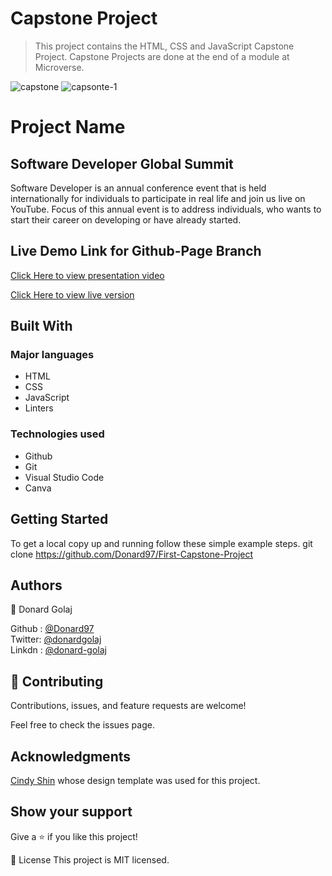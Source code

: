 # Capstone Project

> This project contains the HTML, CSS and JavaScript Capstone Project. Capstone Projects are done at the end of a module at Microverse.

![capstone](https://user-images.githubusercontent.com/74506933/129203153-fd268ae7-5e23-4da7-9538-65c039a96714.PNG)
![capsonte-1](https://user-images.githubusercontent.com/74506933/129203208-b68ff4ef-dbf4-4775-8fc6-70e0fe50d302.PNG)


# Project Name
## Software Developer Global Summit

Software Developer is an annual conference event that is held internationally for individuals to participate in real life and join us live on YouTube. Focus of this annual event is to address individuals, who wants to start their career on developing or have already started.

## Live Demo Link for Github-Page Branch

[Click Here to view presentation video](https://www.loom.com/share/84991d68f2c44dc6b8d6fcb0dd83deb5)

[Click Here to view live version](https://donard97.github.io/First-Capstone-Project/)

## Built With
### Major languages
- HTML
- CSS
- JavaScript
- Linters

### Technologies used
- Github
- Git
- Visual Studio Code
- Canva

## Getting Started
To get a local copy up and running follow these simple example steps.
git clone https://github.com/Donard97/First-Capstone-Project


## Authors
👤 Donard Golaj

Github : [@Donard97](https://github.com/Donard97) <br>
Twitter: [@donardgolaj](https://twitter.com/donardgolaj) <br>
Linkdn : [@donard-golaj](https://www.linkedin.com/in/donard-golaj/) <br>

## 🤝 Contributing
Contributions, issues, and feature requests are welcome!

Feel free to check the issues page.

## Acknowledgments

[Cindy Shin](https://www.behance.net/gallery/29845175/CC-Global-Summit-2015) whose design template was used for this project.

## Show your support
Give a ⭐️ if you like this project!

📝 License
This project is MIT licensed.
